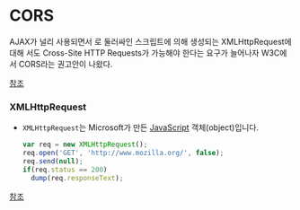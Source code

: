 # CORS

AJAX가 널리 사용되면서 <script></script>로 둘러싸인 스크립트에 의해 생성되는 XMLHttpRequest에 대해 서도 Cross-Site HTTP Requests가 가능해야 한다는 요구가 늘어나자 W3C에서 CORS라는 권고안이 나왔다.

[참조](https://homoefficio.github.io/2015/07/21/Cross-Origin-Resource-Sharing/)

### XMLHttpRequest

- `XMLHttpRequest`는 Microsoft가 만든 [JavaScript](https://developer.mozilla.org/ko/docs/ko/JavaScript) 객체(object)입니다.

  ```javascript
  var req = new XMLHttpRequest();
  req.open('GET', 'http://www.mozilla.org/', false);
  req.send(null);
  if(req.status == 200)
    dump(req.responseText);
  ```

[참조](https://developer.mozilla.org/ko/docs/XMLHttpRequest)







